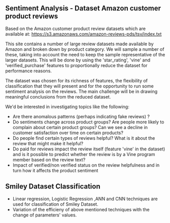 ## Sentiment Analysis - Dataset Amazon customer product reviews

Based on the Amazon customer product review datasets which are available at: https://s3.amazonaws.com/amazon-reviews-pds/tsv/index.txt 

This site contains a number of large review datasets made available by Amazon and broken down by product category. We will sample a number of these, taking into account the need to keep the sample representative of the larger datasets. This will be done by using the 'star_rating', 'vine' and 'verified_purchase' features to proportionally reduce the dataset for performance reasons. 

The dataset was chosen for its richness of features, the flexibility of classification that they will present and for the opportunity to run some sentiment analysis on the reviews. The main challenge will be in drawing meaningful conclusions from the reduced dataset.   

We'd be interested in investigating topics like the following:

- Are there anomalous patterns (perhaps indicating fake reviews) ?  
- Do sentiments change across product groups? Are people more likely to complain about certain product groups? Can we see a decline in customer satisfaction over time on certain products?
- Do people find certain types of reviews helpful? What is it about the review that might make it helpful?
- Do paid for reviews impact the review itself (feature 'vine' in the dataset) and is it possible to predict whether the review is by a Vine program member based on the review text?
- Impact of verified/non verified status on the review helpfulness and in turn how it affects the product sentiment 



## Smiley Dataset Classification

- Linear regression, Logistic Regression ,ANN and CNN techniques are used for classification of Smiley Dataset.
- Variation of the efficieny of above mentioned techniques with the change of parameters' values.


